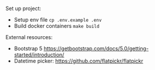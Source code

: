 Set up project:

- Setup env file `cp .env.example .env`
- Build docker containers `make build`

External resources:
- Bootstrap 5 https://getbootstrap.com/docs/5.0/getting-started/introduction/
- Datetime picker: https://github.com/flatpickr/flatpickr
